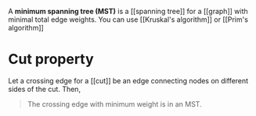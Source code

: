 A **minimum spanning tree (MST)** is a [[spanning tree]] for a [[graph]] with minimal total edge weights. You can use [[Kruskal's algorithm]] or [[Prim's algorithm]]

# Cut property

Let a crossing edge for a [[cut]] be an edge connecting nodes on different sides of the cut. Then,

> The crossing edge with minimum weight is in an MST.